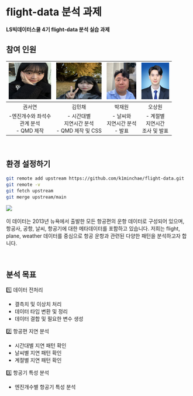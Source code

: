 # flight-data 분석 과제

**LS빅데이터스쿨 4기 flight-data 분석 실습 과제**

## 참여 인원

| <img src="./readme/seoyeon.jpg" width="100%" height="100"> | <img src="./readme/minchae.jpg" width="100%" height="100"> | <img src="./readme/jaewon.jpg" width="100%" height="100"> | <img src="./readme/sangwon.jpg" width="100%" height="100"> |
| :--------------------------------------------------------: | :--------------------------------------------------------: | :-------------------------------------------------------: | :--------------------------------------------------------: |
|                           권서연                           |                           김민채                           |                          박재원                           |                           오상원                           |
|        -엔진개수와 좌석수<br> 관계 분석<br> - QMD 제작         |      - 시간대별 <br>지연시간 분석 <br> - QMD 제작 및 CSS       |            - 날씨와 <br>지연시간 분석 <br> - 발표             |               - 계절별<br> 지연시간<br> 조사 및 발표               |

<br>

## 환경 설정하기

```bash
git remote add upstream https://github.com/k1minchae/flight-data.git
git remote -v
git fetch upstream
git merge upstream/main
```

![](https://docs.ropensci.org/dittodb/articles/relational-nycflights.svg)

이 데이터는 2013년 뉴욕에서 출발한 모든 항공편의 운항 데이터로 구성되어 있으며, 항공사, 공항, 날씨, 항공기에 대한 메타데이터를 포함하고 있습니다. 저희는 flight, plane, weather 데이터를 중심으로 항공 운항과 관련된 다양한 패턴을 분석하고자 합니다.

<br>

## 분석 목표

1️⃣ 데이터 전처리

- 결측치 및 이상치 처리
- 데이터 타입 변환 및 정리
- 데이터 결합 및 필요한 변수 생성

2️⃣ 항공편 지연 분석

- 시간대별 지연 패턴 확인
- 날씨별 지연 패턴 확인
- 계절별 지연 패턴 확인

3️⃣ 항공기 특성 분석

- 엔진개수별 항공기 특성 분석

<br>
